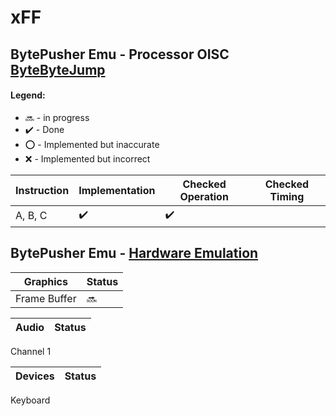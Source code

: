 # xFF

## BytePusher Emu - Processor OISC [ByteByteJump](https://esolangs.org/wiki/ByteByteJump)
#### Legend:
- :soon: - in progress
- :heavy_check_mark: - Done
- :o: - Implemented but inaccurate
- :x: - Implemented but incorrect

Instruction  |  Implementation  | Checked Operation | Checked Timing
-----------  | ---------------- | ----------------- | --------------
A, B, C      |:heavy_check_mark:| :heavy_check_mark:|               


## BytePusher Emu - [Hardware Emulation](https://esolangs.org/wiki/BytePusher)

Graphics      | Status
------------- | ------
Frame Buffer  | :soon:

Audio | Status
----- | ------
Channel 1

Devices | Status
------- | ------
Keyboard